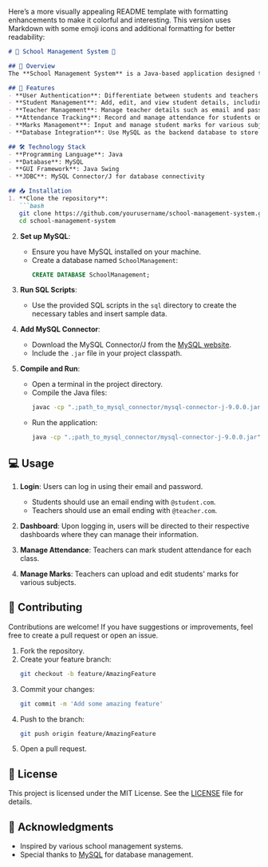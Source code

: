 Here’s a more visually appealing README template with formatting enhancements to make it colorful and interesting. This version uses Markdown with some emoji icons and additional formatting for better readability:

```markdown
# 🌟 School Management System 🌟

## 🎯 Overview
The **School Management System** is a Java-based application designed to simplify the management of students, teachers, attendance, and marks within an educational institution. This project aims to streamline administrative tasks and improve the overall efficiency of school management.

## 🚀 Features
- **User Authentication**: Differentiate between students and teachers using email-based login.
- **Student Management**: Add, edit, and view student details, including email, password, and name.
- **Teacher Management**: Manage teacher details such as email and password.
- **Attendance Tracking**: Record and manage attendance for students on a daily basis.
- **Marks Management**: Input and manage student marks for various subjects.
- **Database Integration**: Use MySQL as the backend database to store user and academic data.

## 🛠️ Technology Stack
- **Programming Language**: Java
- **Database**: MySQL
- **GUI Framework**: Java Swing
- **JDBC**: MySQL Connector/J for database connectivity

## 📥 Installation
1. **Clone the repository**:
   ```bash
   git clone https://github.com/yourusername/school-management-system.git
   cd school-management-system
   ```

2. **Set up MySQL**:
   - Ensure you have MySQL installed on your machine.
   - Create a database named `SchoolManagement`:
     ```sql
     CREATE DATABASE SchoolManagement;
     ```

3. **Run SQL Scripts**:
   - Use the provided SQL scripts in the `sql` directory to create the necessary tables and insert sample data.

4. **Add MySQL Connector**:
   - Download the MySQL Connector/J from the [MySQL website](https://dev.mysql.com/downloads/connector/j/).
   - Include the `.jar` file in your project classpath.

5. **Compile and Run**:
   - Open a terminal in the project directory.
   - Compile the Java files:
     ```bash
     javac -cp ".;path_to_mysql_connector/mysql-connector-j-9.0.0.jar" *.java
     ```
   - Run the application:
     ```bash
     java -cp ".;path_to_mysql_connector/mysql-connector-j-9.0.0.jar" AttendanceSystem
     ```

## 💻 Usage
1. **Login**: Users can log in using their email and password.
   - Students should use an email ending with `@student.com`.
   - Teachers should use an email ending with `@teacher.com`.

2. **Dashboard**: Upon logging in, users will be directed to their respective dashboards where they can manage their information.

3. **Manage Attendance**: Teachers can mark student attendance for each class.

4. **Manage Marks**: Teachers can upload and edit students' marks for various subjects.

## 🤝 Contributing
Contributions are welcome! If you have suggestions or improvements, feel free to create a pull request or open an issue.

1. Fork the repository.
2. Create your feature branch:
   ```bash
   git checkout -b feature/AmazingFeature
   ```
3. Commit your changes:
   ```bash
   git commit -m 'Add some amazing feature'
   ```
4. Push to the branch:
   ```bash
   git push origin feature/AmazingFeature
   ```
5. Open a pull request.

## 📝 License
This project is licensed under the MIT License. See the [LICENSE](LICENSE) file for details.

## 🙌 Acknowledgments
- Inspired by various school management systems.
- Special thanks to [MySQL](https://www.mysql.com/) for database management.
